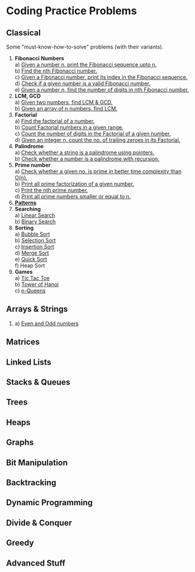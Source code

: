 # Coding Practice Problems
## Classical
Some "must-know-how-to-solve" problems (with their variants).
 1. **Fibonacci Numbers**  
  a) [Given a number n, print the Fibonacci sequence upto n.](../master/Classical/1A.cc)  
  b) [Find the nth Fibonacci number.](../master/Classical/1B.cc)  
  c) [Given a Fibonacci number, print its index in the Fibonacci sequence.](../master/Classical/1C.cc)  
  d) [Check if a given number is a valid Fibonacci number.](../master/Classical/1D.cc)  
  e) [Given a number n, find the number of digits in nth Fibonacci number.](../master/Classical/1E.cc)  
 2. **LCM, GCD**  
  a) [Given two numbers, find LCM & GCD.](../master/Classical/2A.cc)  
  b) [Given an array of n numbers, find LCM.](../master/Classical/2B.cc)
 3. **Factorial**  
  a) [Find the factorial of a number.](../master/Classical/3A.cc)  
  b) [Count Factorial numbers in a given range.](../master/Classical/3B.cc)  
  c) [Count the number of digits in the Factorial of a given number.](../master/Classical/3C.cc)  
  d) [Given an integer n, count the no. of trailing zeroes in its Factorial.](../master/Classical/3D.cc)  
 4. **Palindrome**  
  a) [Check whether a string is a palindrome using pointers.](../master/Classical/4A.cc)  
  b) [Check whether a number is a palindrome with recursion.](../master/Classical/4B.cc)  
 5. **Prime number**  
  a) [Check whether a given no. is prime in better time complexity than O(n).](../master/Classical/5A.cc)  
  b) [Print all prime factorization of a given number.](../master/Classical/5B.cc)  
  c) [Print the nth prime number.](../master/Classical/5C.cc)  
  d) [Print all prime numbers smaller or equal to n.](../master/Classical/5D.cc)  
 6. **[Patterns](../master/Assets/Patterns.png)**  
 7. **Searching**  
  a) [Linear Search](../master/Classical/7A.cc)  
  b) [Binary Search](../master/Classical/7B.cc)  
 8. **Sorting**  
  a) [Bubble Sort](../master/Classical/8A.cc)  
  b) [Selection Sort](../master/Classical/8B.cc)  
  c) [Insertion Sort](../master/Classical/8C.cc)  
  d) [Merge Sort](../master/Classical/8D.cc)  
  e) [Quick Sort](../master/Classical/8E.cc)  
  f) Heap Sort  
 9. **Games**  
  a) [Tic Tac Toe](../master/Classical/9A.cc)  
  b) [Tower of Hanoi](../master/Classical/9B.cc)  
  c) [n-Queens](../master/Classical/9C.cc)  

## Arrays & Strings
 1. a) [Even and Odd numbers](../master/Arrays-Strings/1A.cc)  

## Matrices

## Linked Lists

## Stacks & Queues

## Trees

## Heaps

## Graphs

## Bit Manipulation

## Backtracking

## Dynamic Programming

## Divide & Conquer

## Greedy

## Advanced Stuff
